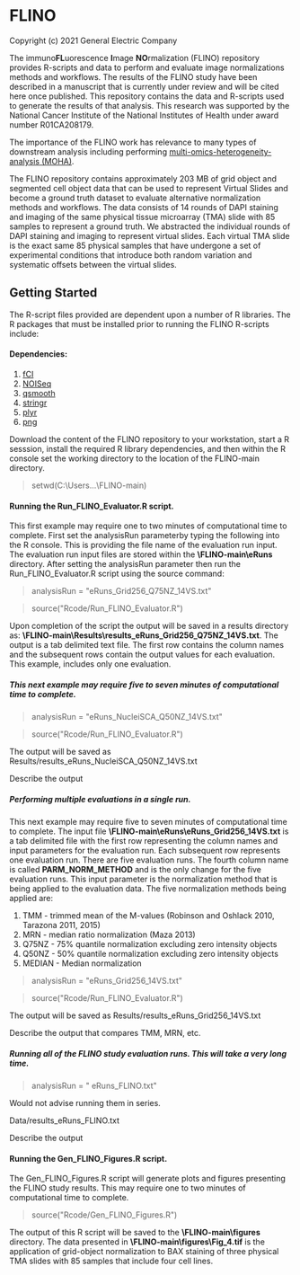 # FLINO
Copyright (c) 2021 General Electric Company

The immuno**FL**uorescence **I**mage **NO**rmalization (FLINO) repository provides R-scripts and data to perform and evaluate image normalizations methods and workflows.
The results of the FLINO study have been described in a manuscript that is currently under review and will be cited here once published. This repository contains the data and R-scripts used to generate the results of that analysis. This research was supported by the National Cancer Institute of the National Institutes of Health under award number R01CA208179.

The importance of the FLINO work has relevance to many types of downstream analysis including performing [multi-omics-heterogeneity-analysis (MOHA)](https://github.com/thrive-itcr/multi-omics-heterogeneity-analysis). 

The FLINO repository contains approximately 203 MB of grid object and segmented cell object data that can be used to represent Virtual Slides and become a ground truth dataset to evaluate alternative normalization methods and workflows. The data consists of 14 rounds of DAPI staining and imaging of the same physical tissue microarray (TMA) slide with 85 samples to represent a ground truth. We abstracted the individual rounds of DAPI staining and imaging to represent virtual slides. Each virtual TMA slide is the exact same 85 physical samples that have undergone a set of experimental conditions that introduce both random variation and systematic offsets between the virtual slides.

## Getting Started

The R-script files provided are dependent upon a number of R libraries. The R packages that must be installed prior to running the FLINO R-scripts include:

#### Dependencies: 
1. [fCI](https://bioconductor.org/packages/release/bioc/html/fCI.html)
2. [NOISeq](https://bioconductor.org/packages/release/bioc/html/NOISeq.html)
3. [qsmooth](https://bioconductor.org/packages/release/bioc/html/qsmooth.html)
4. [stringr](https://cran.r-project.org/web/packages/stringr/index.html)
5. [plyr](https://www.rdocumentation.org/packages/plyr/versions/1.8.6)
6. [png](https://cran.r-project.org/web/packages/png/index.html)

Download the content of the FLINO repository to your workstation, start a R sesssion, install the required R library dependencies, and then within the R console set the working directory to the location of the FLINO-main directory.
> setwd(C:\Users\...\FLINO-main)

#### Running the Run_FLINO_Evaluator.R script.

This first example may require one to two minutes of computational time to complete. First set the analysisRun parameterby typing the following into the R console. This is providing the file name of the evaluation run input. The evaluation run input files are stored within the **\FLINO-main\eRuns** directory. After setting the analysisRun parameter then run the Run_FLINO_Evaluator.R script using the source command:

> analysisRun = "eRuns_Grid256_Q75NZ_14VS.txt"

> source("Rcode/Run_FLINO_Evaluator.R")

Upon completion of the script the output will be saved in a results directory as: **\FLINO-main\Results\results_eRuns_Grid256_Q75NZ_14VS.txt**. The output is a tab delimited text file. The first row contains the column names and the subsequent rows contain the output values for each evaluation. This example, includes only one evaluation.

##### This next example may require five to seven minutes of computational time to complete.
> analysisRun = "eRuns_NucleiSCA_Q50NZ_14VS.txt"

> source("Rcode/Run_FLINO_Evaluator.R")

The output will be saved as
Results/results_eRuns_NucleiSCA_Q50NZ_14VS.txt

Describe the output

##### Performing multiple evaluations in a single run.
This next example may require five to seven minutes of computational time to complete. The input file **\FLINO-main\eRuns\eRuns_Grid256_14VS.txt** is a tab delimited file with the first row representing the column names and input parameters for the evaluation run. Each subsequent row represents one evaluation run. There are five evaluation runs. The fourth column name is called **PARM_NORM_METHOD** and is the only change for the five evaluation runs. This input parameter is the normalization method that is being applied to the evaluation data. The five normalization methods being applied are:
1. TMM - trimmed mean of the M-values (Robinson and Oshlack 2010, Tarazona 2011, 2015)
2. MRN - median ratio normalization (Maza 2013)
3. Q75NZ - 75% quantile normalization excluding zero intensity objects
4. Q50NZ - 50% quantile normalization excluding zero intensity objects
5. MEDIAN - Median normalization



> analysisRun = "eRuns_Grid256_14VS.txt"

> source("Rcode/Run_FLINO_Evaluator.R")

The output will be saved as
Results/results_eRuns_Grid256_14VS.txt

Describe the output that compares TMM, MRN, etc.


##### Running all of the FLINO study evaluation runs.  This will take a very long time.
> analysisRun = " eRuns_FLINO.txt"

Would not advise running them in series.

Data/results_eRuns_FLINO.txt

Describe the output


#### Running the Gen_FLINO_Figures.R script.

The Gen_FLINO_Figures.R script will generate plots and figures presenting the FLINO study results. This may require one to two minutes of computational time to complete.
> source("Rcode/Gen_FLINO_Figures.R")

The output of this R script will be saved to the **\FLINO-main\figures** directory. The data presented in **\FLINO-main\figures\Fig_4.tif** is the application of grid-object normalization to BAX staining of three physical TMA slides with 85 samples that include four cell lines.

